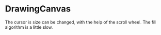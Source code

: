 # DrawingCanvas
The cursor is size can be changed, with the help of the scroll wheel.
The fill algorithm is a little slow.
